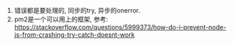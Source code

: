 1. 错误都是要处理的, 同步的try, 异步的onerror.
2. pm2是一个可以用上的框架, 参考: https://stackoverflow.com/questions/5999373/how-do-i-prevent-node-js-from-crashing-try-catch-doesnt-work